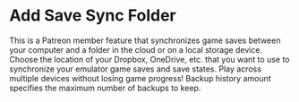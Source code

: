 # Add Save Sync Folder

This is a Patreon member feature that synchronizes game saves between your computer and a folder in the cloud or on a local storage device. Choose the location of your Dropbox, OneDrive, etc. that you want to use to synchronize your emulator game saves and save states. Play across multiple devices without losing game progress! Backup history amount specifies the maximum number of backups to keep.
